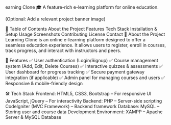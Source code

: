 earning Clone 🎓
A feature-rich e-learning platform for online education.

(Optional: Add a relevant project banner image)

📌 Table of Contents
About the Project
Features
Tech Stack
Installation & Setup
Usage
Screenshots
Contributing
License
Contact
📖 About the Project
Learning Clone is an online e-learning platform designed to offer a seamless education experience. It allows users to register, enroll in courses, track progress, and interact with instructors and peers.

🚀 Features
✅ User authentication (Login/Signup)
✅ Course management system (Add, Edit, Delete Courses)
✅ Interactive quizzes & assessments
✅ User dashboard for progress tracking
✅ Secure payment gateway integration (if applicable)
✅ Admin panel for managing courses and users
✅ Responsive & mobile-friendly design

🛠 Tech Stack
Frontend:
HTML5, CSS3, Bootstrap – For responsive UI
JavaScript, jQuery – For interactivity
Backend:
PHP – Server-side scripting
CodeIgniter (MVC Framework) – Backend framework
Database:
MySQL – Storing user and course data
Development Environment:
XAMPP – Apache Server & MySQL Database

